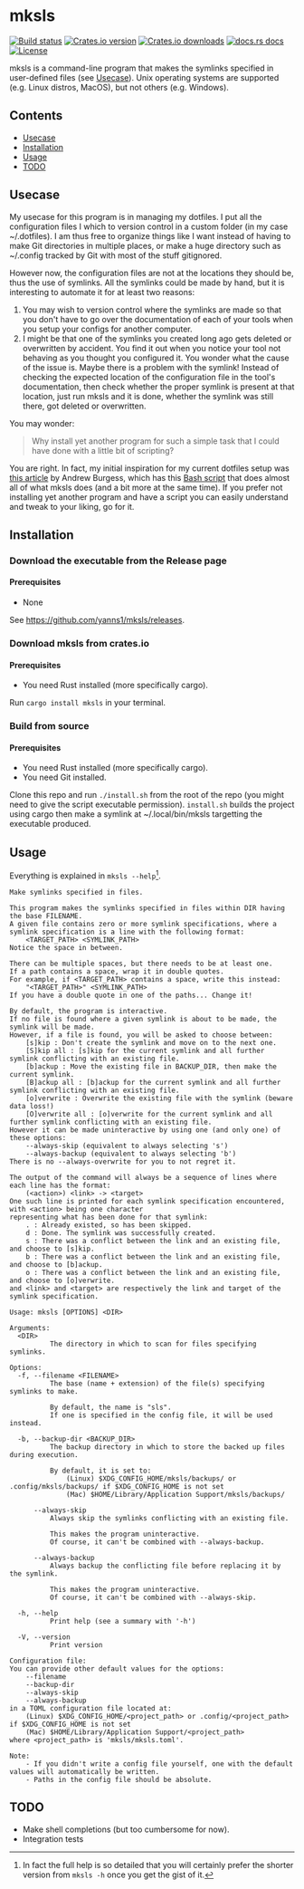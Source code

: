 # mksls

[![Build status](https://img.shields.io/github/actions/workflow/status/yanns1/mksls/build_and_test.yml?style=flat-square)](https://github.com/yanns1/mksls/actions/workflows/build_and_test.yml?query=branch%3Amain)
[![Crates.io version](https://img.shields.io/crates/v/mksls?style=flat-square&color=orange)](https://crates.io/crates/mksls)
[![Crates.io downloads](https://img.shields.io/crates/d/mksls?style=flat-square)](https://crates.io/crates/mksls)
[![docs.rs docs](https://img.shields.io/badge/docs-latest-blue?style=flat-square)](https://docs.rs/mksls)
[![License](https://img.shields.io/badge/license-GPL%203.0-blue?style=flat-square)](https://github.com/yanns1/mksls/blob/main/LICENSE)

mksls is a command-line program that makes the symlinks specified in user-defined files (see [Usecase](#usecase)).
Unix operating systems are supported (e.g. Linux distros, MacOS), but not others (e.g. Windows).

## Contents

- [Usecase](#usecase)
- [Installation](#installation)
- [Usage](#usage)
- [TODO](#todo)

## Usecase

My usecase for this program is in managing my dotfiles.
I put all the configuration files I which to version control in a custom folder (in my case ~/.dotfiles).
I am thus free to organize things like I want instead of having to make Git directories in multiple places, or make a huge directory such as ~/.config tracked by Git with most of the stuff gitignored.

However now, the configuration files are not at the locations they should be, thus the use of symlinks.
All the symlinks could be made by hand, but it is interesting to automate it for at least two reasons:

1. You may wish to version control where the symlinks are made so that you don't have to go over the documentation of each of your tools when you setup your configs for another computer.
1. I might be that one of the symlinks you created long ago gets deleted or overwritten by accident.
   You find it out when you notice your tool not behaving as you thought you configured it.
   You wonder what the cause of the issue is.
   Maybe there is a problem with the symlink!
   Instead of checking the expected location of the configuration file in the tool's documentation, then check whether the proper symlink is present at that location, just run mksls and it is done, whether the symlink was still there, got deleted or overwritten.

You may wonder:

> Why install yet another program for such a simple task that I could have done with a little bit of scripting?

You are right. In fact, my initial inspiration for my current dotfiles setup was [this article](https://shaky.sh/simple-dotfiles/) by Andrew Burgess, which has this [Bash script](https://github.com/andrew8088/dotfiles/blob/main/install/bootstrap.sh) that does almost all of what mksls does (and a bit more at the same time).
If you prefer not installing yet another program and have a script you can easily understand and tweak to your liking, go for it.

## Installation

### Download the executable from the Release page

#### Prerequisites

- None

See <https://github.com/yanns1/mksls/releases>.

### Download mksls from crates.io

#### Prerequisites

- You need Rust installed (more specifically cargo).

Run `cargo install mksls` in your terminal.

### Build from source

#### Prerequisites

- You need Rust installed (more specifically cargo).
- You need Git installed.

Clone this repo and run `./install.sh` from the root of the repo (you might need to give the script executable permission).
`install.sh` builds the project using cargo then make a symlink at ~/.local/bin/mksls targetting the executable produced.

## Usage

Everything is explained in `mksls --help`[^1].

```text
Make symlinks specified in files.

This program makes the symlinks specified in files within DIR having the base FILENAME.
A given file contains zero or more symlink specifications, where a symlink specification is a line with the following format:
    <TARGET_PATH> <SYMLINK_PATH>
Notice the space in between.

There can be multiple spaces, but there needs to be at least one.
If a path contains a space, wrap it in double quotes.
For example, if <TARGET_PATH> contains a space, write this instead:
    "<TARGET_PATH>" <SYMLINK_PATH>
If you have a double quote in one of the paths... Change it!

By default, the program is interactive.
If no file is found where a given symlink is about to be made, the symlink will be made.
However, if a file is found, you will be asked to choose between:
    [s]kip : Don't create the symlink and move on to the next one.
    [S]kip all : [s]kip for the current symlink and all further symlink conflicting with an existing file.
    [b]ackup : Move the existing file in BACKUP_DIR, then make the current symlink.
    [B]ackup all : [b]ackup for the current symlink and all further symlink conflicting with an existing file.
    [o]verwrite : Overwrite the existing file with the symlink (beware data loss!)
    [O]verwrite all : [o]verwrite for the current symlink and all further symlink conflicting with an existing file.
However it can be made uninteractive by using one (and only one) of these options:
    --always-skip (equivalent to always selecting 's')
    --always-backup (equivalent to always selecting 'b')
There is no --always-overwrite for you to not regret it.

The output of the command will always be a sequence of lines where each line has the format:
    (<action>) <link> -> <target>
One such line is printed for each symlink specification encountered, with <action> being one character
representing what has been done for that symlink:
    . : Already existed, so has been skipped.
    d : Done. The symlink was successfully created.
    s : There was a conflict between the link and an existing file, and choose to [s]kip.
    b : There was a conflict between the link and an existing file, and choose to [b]ackup.
    o : There was a conflict between the link and an existing file, and choose to [o]verwrite.
and <link> and <target> are respectively the link and target of the symlink specification.

Usage: mksls [OPTIONS] <DIR>

Arguments:
  <DIR>
          The directory in which to scan for files specifying symlinks.

Options:
  -f, --filename <FILENAME>
          The base (name + extension) of the file(s) specifying symlinks to make.
          
          By default, the name is "sls".
          If one is specified in the config file, it will be used instead.

  -b, --backup-dir <BACKUP_DIR>
          The backup directory in which to store the backed up files during execution.
          
          By default, it is set to:
              (Linux) $XDG_CONFIG_HOME/mksls/backups/ or .config/mksls/backups/ if $XDG_CONFIG_HOME is not set
              (Mac) $HOME/Library/Application Support/mksls/backups/

      --always-skip
          Always skip the symlinks conflicting with an existing file.
          
          This makes the program uninteractive.
          Of course, it can't be combined with --always-backup.

      --always-backup
          Always backup the conflicting file before replacing it by the symlink.
          
          This makes the program uninteractive.
          Of course, it can't be combined with --always-skip.

  -h, --help
          Print help (see a summary with '-h')

  -V, --version
          Print version

Configuration file:
You can provide other default values for the options:
    --filename
    --backup-dir
    --always-skip
    --always-backup
in a TOML configuration file located at:
    (Linux) $XDG_CONFIG_HOME/<project_path> or .config/<project_path> if $XDG_CONFIG_HOME is not set
    (Mac) $HOME/Library/Application Support/<project_path>
where <project_path> is 'mksls/mksls.toml'.

Note:
    - If you didn't write a config file yourself, one with the default values will automatically be written.
    - Paths in the config file should be absolute.
```

## TODO

- Make shell completions (but too cumbersome for now).
- Integration tests

[^1]: In fact the full help is so detailed that you will certainly prefer the shorter version from `mksls -h` once you get the gist of it.
